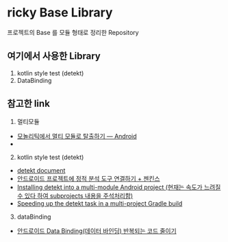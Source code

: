 # ricky Base Library

프로젝트의 Base 를 모듈 형태로 정리한 Repository

## 여기에서 사용한 Library
1. kotlin style test (detekt)
2. DataBinding

## 참고한 link
1. 멀티모듈
- [모놀리틱에서 멀티 모듈로 탈출하기 — Android](https://medium.com/@kimdohun0104/%EB%AA%A8%EB%86%80%EB%A6%AC%ED%8B%B1%EC%97%90%EC%84%9C-%EB%A9%80%ED%8B%B0-%EB%AA%A8%EB%93%88%EB%A1%9C-%ED%83%88%EC%B6%9C%ED%95%98%EA%B8%B0-android-7d92db03a96)
- 

2. kotlin style test (detekt)
- [detekt document](https://detekt.github.io/detekt/index.html)
- [안드로이드 프로젝트에 정적 분석 도구 연결하기 + 젠킨스](https://battleship-park.medium.com/%EC%95%88%EB%93%9C%EB%A1%9C%EC%9D%B4%EB%93%9C-%ED%94%84%EB%A1%9C%EC%A0%9D%ED%8A%B8%EC%97%90-%EC%A0%95%EC%A0%81-%EB%B6%84%EC%84%9D-%EB%8F%84%EA%B5%AC-%EC%97%B0%EA%B2%B0%ED%95%98%EA%B8%B0-%EC%A0%A0%ED%82%A8%EC%8A%A4-7d47dab3379a)
- [Installing detekt into a multi-module Android project (현재는 속도가 느려질 수 있다 하여 subprojects 내용을 주석처리함)](https://www.thuytrinh.dev/installing-detekt-multi-module-android-project/)
- [Speeding up the detekt task in a multi-project Gradle build](https://madhead.me/posts/detekt-faster/)

3. dataBinding
- [안드로이드 Data Binding(데이터 바인딩) 반복되는 코드 줄이기](https://seunghyun.in/android/1/)